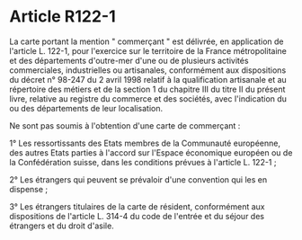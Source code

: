 # Article R122-1

La carte portant la mention " commerçant " est délivrée, en application de l'article L. 122-1, pour l'exercice sur le territoire de la France métropolitaine et des départements d'outre-mer d'une ou de plusieurs activités commerciales, industrielles ou artisanales, conformément aux dispositions du décret n° 98-247 du 2 avril 1998 relatif à la qualification artisanale et au répertoire des métiers et de la section 1 du chapitre III du titre II du présent livre, relative au registre du commerce et des sociétés, avec l'indication du ou des départements de leur localisation.

Ne sont pas soumis à l'obtention d'une carte de commerçant :

1° Les ressortissants des Etats membres de la Communauté européenne, des autres Etats parties à l'accord sur l'Espace économique européen ou de la Confédération suisse, dans les conditions prévues à l'article L. 122-1 ;

2° Les étrangers qui peuvent se prévaloir d'une convention qui les en dispense ;

3° Les étrangers titulaires de la carte de résident, conformément aux dispositions de l'article L. 314-4 du code de l'entrée et du séjour des étrangers et du droit d'asile.
